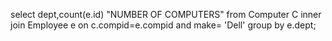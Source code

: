select dept,count(e.id) "NUMBER OF COMPUTERS" from Computer C inner join Employee e on c.compid=e.compid and make= 'Dell' group by e.dept;
